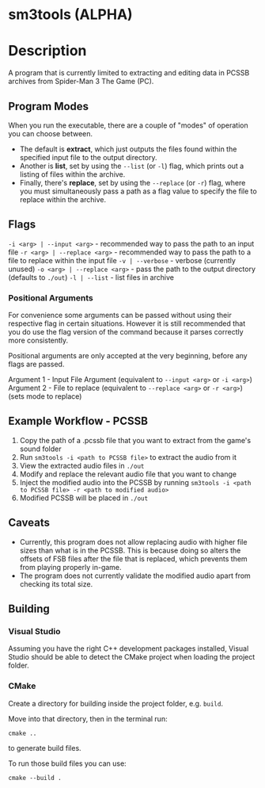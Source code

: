 # sm3tools (ALPHA)

# Description

A program that is currently limited to 
extracting and editing data in PCSSB archives 
from Spider-Man 3 The Game (PC).

## Program Modes

When you run the executable, there are a couple of "modes"
of operation you can choose between. 

- The default is **extract**, which just outputs
the files found within the specified input file to the output directory.
- Another is **list**, set by using the `--list` (or `-l`) flag,
which prints out a listing of files within the archive.
- Finally, there's **replace**, set by using the `--replace` (or `-r`) flag,
where you must simultaneously pass a path as a flag value
to specify the file to replace within the archive.

## Flags

`-i <arg> | --input <arg>` - recommended way to pass the path to an input file
`-r <arg> | --replace <arg>` - recommended way to pass the path to a
file to replace within the input file
`-v | --verbose` - verbose (currently unused)
`-o <arg> | --replace <arg>` - pass the path to the output directory (defaults to `./out`)
`-l | --list` - list files in archive

### Positional Arguments

For convenience some arguments can be passed without using their respective flag
in certain situations. However it is still recommended that you do use the flag
version of the command because it parses correctly more consistently.

Positional arguments are only accepted at the very beginning, before any flags are passed.

Argument 1 - Input File Argument (equivalent to `--input <arg>` or `-i <arg>`)
Argument 2 - File to replace (equivalent to `--replace <arg>` or `-r <arg>`) (sets mode to replace)

## Example Workflow - PCSSB

1. Copy the path of a .pcssb file that you want to extract from the game's sound folder
2. Run `sm3tools -i <path to PCSSB file>` to extract the audio from it
3. View the extracted audio files in `./out`
4. Modify and replace the relevant audio file that you want to change
5. Inject the modified audio into the PCSSB by running 
`sm3tools -i <path to PCSSB file> -r <path to modified audio>`
6. Modified PCSSB will be placed in `./out`

## Caveats

* Currently, this program does not allow replacing audio with higher file sizes than what is 
in the PCSSB. This is because doing so alters the offsets of FSB files after the file that is replaced,
which prevents them from playing properly in-game.
* The program does not currently validate the modified audio apart from checking its total size.

## Building

### Visual Studio

Assuming you have the right C++ development packages installed,
Visual Studio should be able to detect the CMake project when
loading the project folder.

### CMake

Create a directory for building inside the project folder, e.g. `build`.

Move into that directory, then in the terminal run:
```
cmake ..
```
to generate build files.

To run those build files you can use:
```
cmake --build .
```